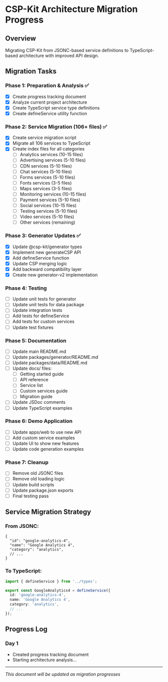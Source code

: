 # CSP-Kit Architecture Migration Progress

## Overview

Migrating CSP-Kit from JSONC-based service definitions to TypeScript-based architecture with improved API design.

## Migration Tasks

### Phase 1: Preparation & Analysis ✅

- [x] Create progress tracking document
- [x] Analyze current project architecture
- [x] Create TypeScript service type definitions
- [x] Create defineService utility function

### Phase 2: Service Migration (106+ files) ✅

- [x] Create service migration script
- [x] Migrate all 106 services to TypeScript
- [x] Create index files for all categories
  - [ ] Analytics services (10-15 files)
  - [ ] Advertising services (5-10 files)
  - [ ] CDN services (5-10 files)
  - [ ] Chat services (5-10 files)
  - [ ] Forms services (5-10 files)
  - [ ] Fonts services (3-5 files)
  - [ ] Maps services (3-5 files)
  - [ ] Monitoring services (10-15 files)
  - [ ] Payment services (5-10 files)
  - [ ] Social services (10-15 files)
  - [ ] Testing services (5-10 files)
  - [ ] Video services (5-10 files)
  - [ ] Other services (remaining)

### Phase 3: Generator Updates ✅

- [x] Update @csp-kit/generator types
- [x] Implement new generateCSP API
- [x] Add defineService function
- [x] Update CSP merging logic
- [x] Add backward compatibility layer
- [x] Create new generator-v2 implementation

### Phase 4: Testing

- [ ] Update unit tests for generator
- [ ] Update unit tests for data package
- [ ] Update integration tests
- [ ] Add tests for defineService
- [ ] Add tests for custom services
- [ ] Update test fixtures

### Phase 5: Documentation

- [ ] Update main README.md
- [ ] Update packages/generator/README.md
- [ ] Update packages/data/README.md
- [ ] Update docs/ files:
  - [ ] Getting started guide
  - [ ] API reference
  - [ ] Service list
  - [ ] Custom services guide
  - [ ] Migration guide
- [ ] Update JSDoc comments
- [ ] Update TypeScript examples

### Phase 6: Demo Application

- [ ] Update apps/web to use new API
- [ ] Add custom service examples
- [ ] Update UI to show new features
- [ ] Update code generation examples

### Phase 7: Cleanup

- [ ] Remove old JSONC files
- [ ] Remove old loading logic
- [ ] Update build scripts
- [ ] Update package.json exports
- [ ] Final testing pass

## Service Migration Strategy

### From JSONC:

```jsonc
{
  "id": "google-analytics-4",
  "name": "Google Analytics 4",
  "category": "analytics",
  // ...
}
```

### To TypeScript:

```typescript
import { defineService } from '../types';

export const GoogleAnalytics4 = defineService({
  id: 'google-analytics-4',
  name: 'Google Analytics 4',
  category: 'analytics',
  // ...
});
```

## Progress Log

### Day 1

- Created progress tracking document
- Starting architecture analysis...

---

_This document will be updated as migration progresses_
